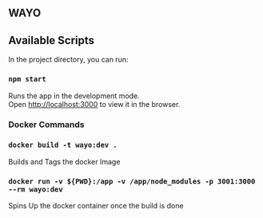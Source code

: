 ## WAYO

## Available Scripts

In the project directory, you can run:

### `npm start`

Runs the app in the development mode.<br>
Open [http://localhost:3000](http://localhost:3000) to view it in the browser.

### Docker Commands

### `docker build -t wayo:dev .`

Builds and Tags the docker Image

### `docker run -v ${PWD}:/app -v /app/node_modules -p 3001:3000 --rm wayo:dev`

Spins Up the docker container once the build is done

